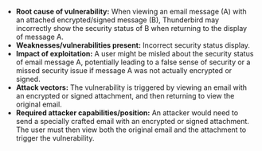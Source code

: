 - **Root cause of vulnerability:** When viewing an email message (A) with an attached encrypted/signed message (B), Thunderbird may incorrectly show the security status of B when returning to the display of message A.
- **Weaknesses/vulnerabilities present:** Incorrect security status display.
- **Impact of exploitation:** A user might be misled about the security status of email message A, potentially leading to a false sense of security or a missed security issue if message A was not actually encrypted or signed.
- **Attack vectors:** The vulnerability is triggered by viewing an email with an encrypted or signed attachment, and then returning to view the original email.
- **Required attacker capabilities/position:** An attacker would need to send a specially crafted email with an encrypted or signed attachment. The user must then view both the original email and the attachment to trigger the vulnerability.
